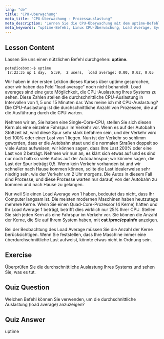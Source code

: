 ```yaml
---
lang: "de"
title: "CPU-Überwachung"
meta_title: "CPU-Überwachung - Prozessauslastung"
meta_description: "Lernen Sie die CPU-Überwachung mit dem uptime-Befehl. Verstehen Sie Load Average, CPU-Auslastung und wie Sie die Systemleistung für Linux-Anfänger interpretieren."
meta_keywords: "uptime-Befehl, Linux CPU-Überwachung, Load Average, Systemleistung, Linux-Tutorial, Anfängerleitfaden"
---
```


## Lesson Content

Lassen Sie uns einen nützlichen Befehl durchgehen: **uptime**.

```
pete@icebox:~$ uptime
 17:23:35 up 1 day,  5:59,  2 users,  load average: 0.00, 0.02, 0.05
```

Wir haben in der ersten Lektion dieses Kurses über uptime gesprochen, aber wir haben das Feld "load average" noch nicht behandelt. Load averages sind eine gute Möglichkeit, die CPU-Auslastung Ihres Systems zu sehen. Diese Zahlen stellen die durchschnittliche CPU-Auslastung in Intervallen von 1, 5 und 15 Minuten dar. Was meine ich mit CPU-Auslastung? Die CPU-Auslastung ist die durchschnittliche Anzahl von Prozessen, die auf die Ausführung durch die CPU warten.

Nehmen wir an, Sie haben eine Single-Core-CPU; stellen Sie sich diesen Kern als eine einzelne Fahrspur im Verkehr vor. Wenn es auf der Autobahn Stoßzeit ist, wird diese Spur sehr stark befahren sein, und der Verkehr wird bei 100% oder einer Last von 1 liegen. Nun ist der Verkehr so schlimm geworden, dass er die Autobahn staut und die normalen Straßen doppelt so viele Autos aufweisen; wir können sagen, dass Ihre Last 200% oder eine Last von 2 beträgt. Nehmen wir nun an, es klärt sich etwas auf und es sind nur noch halb so viele Autos auf der Autobahnspur; wir können sagen, die Last der Spur beträgt 0,5. Wenn kein Verkehr vorhanden ist und wir schneller nach Hause kommen können, sollte die Last idealerweise sehr niedrig sein, wie der Verkehr um 2 Uhr morgens. Die Autos in diesem Fall sind Prozesse, und diese Prozesse warten nur darauf, von der Autobahn zu kommen und nach Hause zu gelangen.

Nur weil Sie einen Load Average von 1 haben, bedeutet das nicht, dass Ihr Computer langsam ist. Die meisten modernen Maschinen haben heutzutage mehrere Kerne. Wenn Sie einen Quad-Core-Prozessor (4 Kerne) hätten und Ihr Load Average 1 beträgt, betrifft dies wirklich nur 25% Ihrer CPU. Stellen Sie sich jeden Kern als eine Fahrspur im Verkehr vor. Sie können die Anzahl der Kerne, die Sie auf Ihrem System haben, mit **cat /proc/cpuinfo** anzeigen.

Bei der Beobachtung des Load Average müssen Sie die Anzahl der Kerne berücksichtigen. Wenn Sie feststellen, dass Ihre Maschine immer eine überdurchschnittliche Last aufweist, könnte etwas nicht in Ordnung sein.

## Exercise

Überprüfen Sie die durchschnittliche Auslastung Ihres Systems und sehen Sie, was es tut.

## Quiz Question

Welchen Befehl können Sie verwenden, um die durchschnittliche Auslastung (load average) anzuzeigen?

## Quiz Answer

uptime
